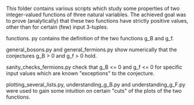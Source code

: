 This folder contains various scripts which study some properties of two integer-valued functions of three natural variables. The achieved goal was to prove (analytically) that these two functions have strictly positive values, other than for certain (few) input 3-tuples.

functions. py contains the definition of the two functions g_B and g_f.

general_bosons.py and general_fermions.py show numerically that the conjectures g_B > 0 and g_f > 0 hold.

sanity_checks_fermions.py check that g_B <= 0 and g_f <= 0 for specific input values which are known "exceptions" to the conjecture.

plotting_several_lists.py, understanding_g_B.py and understanding_g_F.py were used to gain some intuition on certain "cuts" of the plots of the two functions.
